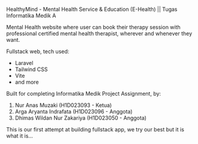 HealthyMind - Mental Health Service & Education (E-Health) || Tugas Informatika Medik A 

Mental Health website where user can book their therapy session with professional certified mental health therapist, wherever and whenever they want.

Fullstack web, tech used:
- Laravel
- Tailwind CSS
- Vite
- and more

Built for completing Informatika Medik Project Assignment, by:
1. Nur Anas Muzaki (H1D023093 - Ketua)  
2. Arga Aryanta Indrafata (H1D023096 - Anggota)
3. Dhimas Wildan Nur Zakariya (H1D023050 - Anggota)

This is our first attempt at building fullstack app, we try our best but it is what it is...